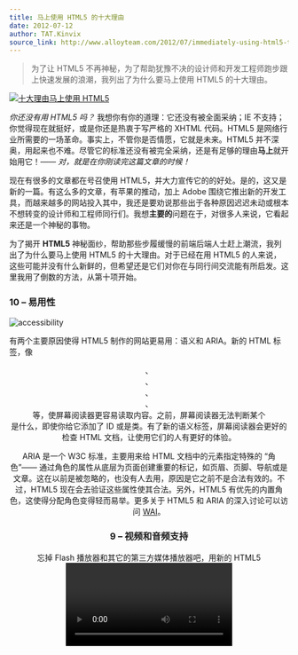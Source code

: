 ```yaml
---
title: 马上使用 HTML5 的十大理由
date: 2012-07-12
author: TAT.Kinvix
source_link: http://www.alloyteam.com/2012/07/immediately-using-html5-ten-reasons/
---
```


<!-- {% raw %} - for jekyll -->

> 为了让 HTML5 不再神秘，为了帮助犹豫不决的设计师和开发工程师跑步跟上快速发展的浪潮，我列出了为什么要马上使用 HTML5 的十大理由。

[![十大理由马上使用 HTML5](http://www.alloyteam.com/wp-content/uploads/auto_save_image/2012/07/141702TYg.jpg "十大理由马上使用 HTML5")](http://www.alloyteam.com/wp-content/uploads/auto_save_image/2012/07/141702TYg.jpg)

_你还没有用 HTML5 吗？_ 我想你有你的道理：它还没有被全面采纳；IE 不支持；你觉得现在就挺好，或是你还是热衷于写严格的 XHTML 代码。HTML5 是网络行业所需要的一场革命。事实上，不管你是否情愿，它就是未来。HTML5 并不深奥，用起来也不难。尽管它的标准还没有被完全采纳，还是有足够的理由**马上**就开始用它！_—— 对，就是在你刚读完这篇文章的时候！_

现在有很多的文章都在号召使用 HTML5，并大力宣传它的的好处。是的，这又是新的一篇。有这么多的文章，有苹果的推动，加上 Adobe 围绕它推出新的开发工具，而越来越多的网站投入其中，我还是要劝说那些出于各种原因迟迟未动或根本不想转变的设计师和工程师同行们。我想**主要的**问题在于，对很多人来说，它看起来还是一个神秘的事物。

为了揭开 **HTML5** 神秘面纱，帮助那些步履缓慢的前端后端人士赶上潮流，我列出了为什么要马上使用 HTML5 的十大理由。对于已经在用 HTML5 的人来说，这些可能并没有什么新鲜的，但希望还是它们对你在与同行间交流能有所启发。这里我用了倒数的方法，从第十项开始。

### 10 – 易用性

![accessibility](http://www.alloyteam.com/wp-content/uploads/auto_save_image/2012/07/1417029ia.jpg "accessibility")

有两个主要原因使得 HTML5 制作的网站更易用：语义和 ARIA。新的 HTML 标签，像 <header>、<footer>、<nav>、<section>、<aside> 等，使屏幕阅读器更容易读取内容。之前，屏幕阅读器无法判断某个 <div> 是什么，即使你给它添加了 ID 或是类。有了新的语义标签，屏幕阅读器会更好的检查 HTML 文档，让使用它们的人有更好的体验。

ARIA 是一个 W3C 标准，主要用来给 HTML 文档中的元素指定特殊的 “角色”—— 通过角色的属性从底层为页面创建重要的标记，如页眉、页脚、导航或是文章。这在以前是被忽略的，也没有人去用，原因是它之前不是合法有效的。不过，HTML5 现在会去验证这些属性使其合法。另外，HTML5 有优先的内置角色，这使得分配角色变得轻而易举。更多关于 HTML5 和 ARIA 的深入讨论可以访问 [WAI](http://www.w3.org/WAI/intro/aria "http&#x3A;//www.w3.org/WAI/intro/aria")。

### 9 – 视频和音频支持

忘掉 Flash 播放器和其它的第三方媒体播放器吧，用新的 HTML5 <video> 和 <audio> 标签让你的视频和音频更容易播放。以前想要让你的媒体正确播放就如恶梦一般。你需要用 <embed> 和 <object> 标签，还得设置一大堆的参数，才能让内容可见并正常工作。你的媒体标签会变成一大堆混乱又让人困惑的代码。HTML5 的音视频标签基本上就像对待图像一样：<video src=”url”/>。可是像高度、宽度、自动播放这些参数怎么办？不心担心，就像定义其它 HTML 元素那样就行了：<video src=”url” width=”640px” height=”380px” autoplay/>。

就是这么出奇的简单。不过，因为旧的老爷级浏览器不喜欢我们的 HTML5 朋友，你还需要添上一些代码来让他们正常工作 —— 这也比 <object> 和 <embed> 标签来得简单：

<table border="0" cellspacing="0" cellpadding="0"><tbody><tr><td><div>1</div><div>2</div><div>3</div><div>4</div><div>5</div></td><td><div><div><code>&lt;</code><code>video</code> <code>poster</code><code>=</code><code>"myvideo.jpg"</code> <code>controls&gt;</code></div><div><code>&nbsp;</code><code>&lt;</code><code>source</code> <code>src</code><code>=</code><code>"myvideo.m4v"</code> <code>type</code><code>=</code><code>"video/mp4"</code> <code>/&gt;</code></div><div><code>&nbsp;</code><code>&lt;</code><code>source</code> <code>src</code><code>=</code><code>"myvideo.ogg"</code> <code>type</code><code>=</code><code>"video/ogg"</code> <code>/&gt;</code></div><div><code>&nbsp;</code><code>&lt;</code><code>embed</code> <code>src</code><code>=</code><code>"/to/my/video/player"</code><code>&gt;&lt;/</code><code>embed</code><code>&gt;</code></div><div><code>&lt;/</code><code>video</code><code>&gt;</code></div></div></td></tr></tbody></table>

参考资料：

-   [HTML5 Audio and Video: What you Must Know](http://net.tutsplus.com/tutorials/html-css-techniques/html5-audio-and-video-what-you-must-know/ "http&#x3A;//net.tutsplus.com/tutorials/html-css-techniques/html5-audio-and-video-what-you-must-know/")
-   [Audio and Video processing in HTML5](http://blog.gingertech.net/wp-content/uploads/2011/01/LCA_MM_AVProc2011/#slide1 "http&#x3A;//blog.gingertech.net/wp-content/uploads/2011/01/LCA_MM_AVProc2011/#slide1")
-   [How to Make Your Own Video Player On HTML5 Video](http://www.splashnology.com/article/how-to-make-your-own-video-player-on-html5-video/2654/?utm_source=html5weekly&utm_medium=email "http&#x3A;//www.splashnology.com/article/how-to-make-your-own-video-player-on-html5-video/2654/?utm_source=html5weekly&utm_medium=email")
-   [Using HTML5 Video and Audio in Modern Browsers](http://www.sitepoint.com/using-html5-video-and-audio-in-modern-browsers/ "http&#x3A;//www.sitepoint.com/using-html5-video-and-audio-in-modern-browsers/")
-   [Browserscene: Creating a 3D sound visualiser with WebGL and HTML5 audio](http://rawkes.com/blog/2011/08/06/browserscene-creating-a-3d-sound-visualiser-with-webgl-and-html5-audio?utm_source=html5weekly&utm_medium=email "http&#x3A;//rawkes.com/blog/2011/08/06/browserscene-creating-a-3d-sound-visualiser-with-webgl-and-html5-audio?utm_source=html5weekly&utm_medium=email")

### 8 – Doctype 文档类型

![html5 doctype](http://www.alloyteam.com/wp-content/uploads/auto_save_image/2012/07/1417035vZ.jpg "html5 doctype")

<table border="0" cellspacing="0" cellpadding="0"><tbody><tr><td><div>1</div></td><td><div><div><code>&lt;!DOCTYPE html&gt;</code></div></div></td></tr></tbody></table>

没错，doctype，就这么多了。够简单吧？不需要拷贝粘贴一串看不明白的长代码，也不需要在 head 里加带各种标签属性。只要简单输入就好了。更重要的是，除了简单之外，它可以在各种浏览器下工作，即使是人人都拿它没有办法的 IE6。

### 7 – 更简洁的代码

如果你钟情于书写简单、优雅、易读的代码，那 HTML5 最适合不过。HTML5 可以让你写出简洁的，描述性的代码；带有语义的代码让你轻易地将内容与样式分开。看看下面这段简单的，带导航的 header 代码：

<table border="0" cellspacing="0" cellpadding="0"><tbody><tr><td><div>1</div><div>2</div><div>3</div><div>4</div><div>5</div><div>6</div><div>7</div><div>8</div><div>9</div><div>10</div></td><td><div><div><code>&lt;</code><code>div</code> <code>id</code><code>=</code><code>"header"</code><code>&gt;</code></div><div><code>&nbsp;</code><code>&lt;</code><code>h1</code><code>&gt;Header Text&lt;/</code><code>h1</code><code>&gt;</code></div><div><code>&nbsp;</code><code>&lt;</code><code>div</code> <code>id</code><code>=</code><code>"nav"</code><code>&gt;</code></div><div><code>&nbsp;&nbsp;</code><code>&lt;</code><code>ul</code><code>&gt;</code></div><div><code>&nbsp;&nbsp;&nbsp;</code><code>&lt;</code><code>li</code><code>&gt;&lt;</code><code>a</code> <code>href</code><code>=</code><code>"#"</code><code>&gt;Link&lt;/</code><code>a</code><code>&gt;&lt;/</code><code>li</code><code>&gt;</code></div><div><code>&nbsp;&nbsp;&nbsp;</code><code>&lt;</code><code>li</code><code>&gt;&lt;</code><code>a</code> <code>href</code><code>=</code><code>"#"</code><code>&gt;Link&lt;/</code><code>a</code><code>&gt;&lt;/</code><code>li</code><code>&gt;</code></div><div><code>&nbsp;&nbsp;&nbsp;</code><code>&lt;</code><code>li</code><code>&gt;&lt;</code><code>a</code> <code>href</code><code>=</code><code>"#"</code><code>&gt;Link&lt;/</code><code>a</code><code>&gt;&lt;/</code><code>li</code><code>&gt;</code></div><div><code>&nbsp;&nbsp;</code><code>&lt;/</code><code>ul</code><code>&gt;</code></div><div><code>&nbsp;</code><code>&lt;/</code><code>div</code><code>&gt;</code></div><div><code>&lt;/</code><code>div</code><code>&gt;</code></div></div></td></tr></tbody></table>

够简洁了吗？用 HTML5，还能更加简化，并有更明晰的含义：

<table border="0" cellspacing="0" cellpadding="0"><tbody><tr><td><div>1</div><div>2</div><div>3</div><div>4</div><div>5</div><div>6</div><div>7</div><div>8</div><div>9</div><div>10</div></td><td><div><div><code>&lt;</code><code>header</code><code>&gt;</code></div><div><code>&nbsp;</code><code>&lt;</code><code>h1</code><code>&gt;Header Text&lt;/</code><code>h1</code><code>&gt;</code></div><div><code>&nbsp;</code><code>&lt;</code><code>nav</code><code>&gt;</code></div><div><code>&nbsp;&nbsp;</code><code>&lt;</code><code>ul</code><code>&gt;</code></div><div><code>&nbsp;&nbsp;&nbsp;</code><code>&lt;</code><code>li</code><code>&gt;&lt;</code><code>a</code> <code>href</code><code>=</code><code>"#"</code><code>&gt;Link&lt;/</code><code>a</code><code>&gt;&lt;/</code><code>li</code><code>&gt;</code></div><div><code>&nbsp;&nbsp;&nbsp;</code><code>&lt;</code><code>li</code><code>&gt;&lt;</code><code>a</code> <code>href</code><code>=</code><code>"#"</code><code>&gt;Link&lt;/</code><code>a</code><code>&gt;&lt;/</code><code>li</code><code>&gt;</code></div><div><code>&nbsp;&nbsp;&nbsp;</code><code>&lt;</code><code>li</code><code>&gt;&lt;</code><code>a</code> <code>href</code><code>=</code><code>"#"</code><code>&gt;Link&lt;/</code><code>a</code><code>&gt;&lt;/</code><code>li</code><code>&gt;</code></div><div><code>&nbsp;&nbsp;</code><code>&lt;/</code><code>ul</code><code>&gt;</code></div><div><code>&nbsp;</code><code>&lt;/</code><code>nav</code><code>&gt;</code></div><div><code>&lt;/</code><code>header</code><code>&gt;</code></div></div></td></tr></tbody></table>

使用 HTML5，你可以用语义来描述你的内容，从而治好你的 div 和 class 强迫症。以前你得为所有的内容逐一定义 div，然后加上描述内容的 id 或者类。现在采用 <section>、<article>、<header>、<footer>、<aside> 和 <nav> 等 HTML5 标签，你可以让代码更干净，而且让 CSS 更有条理。

参考资料：

-   [HTML5 Boilerplate](http://html5boilerplate.com/ "http&#x3A;//html5boilerplate.com/")

### 6 – 更聪明的存储

![storage](http://www.alloyteam.com/wp-content/uploads/auto_save_image/2012/07/141703ZFu.jpg "storage")

HTML5 最酷的一件事是新的本地存储功能。它有点像传统的 cookie 技术和客户端数据库的跨界组合。它比 cookie 的好处是允许跨多个窗口进行存储，它有更好的安全性和性能表现，数据在浏览器关闭之后仍能保留。因为它本质上是客户端的数据库，你不用担心 cookie 被用户删除。它已经被主流的浏览器采纳。

本地存储在很多方面来看都非常棒，不过这还只是 HTML5 提供的众多工具之一。这些工具有可能让你不用第三方插件就开发网页 app 应用。能够将数据保存在用户的浏览器让你能轻易实现这些 app 功能：保存用户信息、缓存数据、加载用户之前的应用状态等。

更多资源：

-   [Storing Data the Simple HTML5 Way (and a few tricks you might not have known)](http://html5doctor.com/storing-data-the-simple-html5-way-and-a-few-tricks-you-might-not-have-known/?utm_source=html5weekly&utm_medium=email "http&#x3A;//html5doctor.com/storing-data-the-simple-html5-way-and-a-few-tricks-you-might-not-have-known/?utm_source=html5weekly&utm_medium=email")
-   [Quick Tip: Learning About HTML5 Local Storage](http://net.tutsplus.com/tutorials/html-css-techniques/quick-tip-learning-about-html5-local-storage/ "http&#x3A;//net.tutsplus.com/tutorials/html-css-techniques/quick-tip-learning-about-html5-local-storage/")
-   [HTML5 Local Storage](http://www.kirupa.com/html5/html5_local_storage.htm "http&#x3A;//www.kirupa.com/html5/html5_local_storage.htm")
-   [5 Obscure Facts About HTML5 LocalStorage](http://htmlui.com/blog/2011-08-23-5-obscure-facts-about-html5-localstorage.html "http&#x3A;//htmlui.com/blog/2011-08-23-5-obscure-facts-about-html5-localstorage.html")

### 5 – 更好的交互性

我们都希望有更好的互动，我们都喜欢有更多动态效果的交互网站，可以响应用户的操作，允许用户欣赏并网站内容交互，而不是仅仅是看看而已。通过 HTML5 的绘图标签 <canvas>，你可以实现大多数的交互操作和动态效果。

除了 <canvas>，HTML5 还有很多强大的 API，使你能实现更好的用户体验，开发出更具动感，活力十足的应用。下面是部分原生 API 的列表：

-   拖放 (DnD)
-   离线存储数据库
-   浏览历史管理
-   文档编辑
-   定时媒体回放

关于这些 API 的更多信息以及 HTML5 的原生交互特性可以访问 [HTML5Doctor](http://html5doctor.com/ "html5doctor.com")。

参考资料：

-   [Hakim’s experiments](http://hakim.se/experiments "http&#x3A;//hakim.se/experiments")
-   [Ricardo’s works](http://mrdoob.com/ "http&#x3A;//mrdoob.com/")
-   [HTML5 Canvas and Audio Experiment](http://9elements.com/io/projects/html5/canvas/ "http&#x3A;//9elements.com/io/projects/html5/canvas/")
-   [Ball Pool](http://mrdoob.com/projects/chromeexperiments/ball_pool/ "http&#x3A;//mrdoob.com/projects/chromeexperiments/ball_pool/")
-   [HTML5 Video Destruction](http://craftymind.com/factory/html5video/CanvasVideo.html "http&#x3A;//craftymind.com/factory/html5video/CanvasVideo.html")
-   [Social Weather Mapping](http://smalltalkapp.com/#all "http&#x3A;//smalltalkapp.com/#all")

### 4 – 游戏开发

是的。你可以采用 HTML5 的 <canvas> 标签来开发游戏。HTML5 提供了强大的、对移动友好的方式用来开发有趣的交互游戏。如果你以前开发过 Flash 游戏，你也会乐于做 HTML5 游戏。

参考资料：

-   [How to Build Asteroids with the Impact HTML5 Game Engine](http://msdn.microsoft.com/en-us/scriptjunkie/gg189187?utm_source=html5weekly&utm_medium=email "http&#x3A;//msdn.microsoft.com/en-us/scriptjunkie/gg189187?utm_source=html5weekly&utm_medium=email")
-   [Developing Multiplayer HTML5 Games with Node.js](http://smus.com/multiplayer-html5-games-with-node?utm_source=html5weekly&utm_medium=email "http&#x3A;//smus.com/multiplayer-html5-games-with-node?utm_source=html5weekly&utm_medium=email")
-   [How to write a BrikBloc game with HTML5 SVG and Canvas](http://css.dzone.com/articles/how-write-brikbloc-game-html5?utm_source=html5weekly&utm_medium=email "http&#x3A;//css.dzone.com/articles/how-write-brikbloc-game-html5?utm_source=html5weekly&utm_medium=email")
-   [How to make a simple HTML5 Canvas game](http://www.lostdecadegames.com/how-to-make-a-simple-html5-canvas-game/?utm_source=html5weekly&utm_medium=email "http&#x3A;//www.lostdecadegames.com/how-to-make-a-simple-html5-canvas-game/?utm_source=html5weekly&utm_medium=email")
-   [Html5 Games](http://html5-games.org/ "http&#x3A;//html5-games.org/")
-   [LimeJS, an HTML5 game framework](http://www.limejs.com/ "http&#x3A;//www.limejs.com/")

### 3 – 老式浏览器 / 跨浏览器支持

![browsers](http://www.alloyteam.com/wp-content/uploads/auto_save_image/2012/07/141704mFX.jpg "browsers")

流行的现代浏览器（Chrome、Firefox、Safari、IE9 和 Opera）都支持 HTML5，而且 HTML5 doctype 可用于所有的浏览器，甚至包括老掉渣的 IE6。不过，老的浏览器可以识别 HTML5 doctype，并不意味着他们能够处理所有新的 HTML5 标签和特性。幸运的是，HTML5 会让问题简单化，具备友好的跨浏览器性能。针对不支持新标签的老式 IE 浏览器，我们只要简单添加 Javascript shiv 代码，就可以让它们使用新的元素：

<table border="0" cellspacing="0" cellpadding="0"><tbody><tr><td><div>1</div><div>2</div><div>3</div></td><td><div><div><code>&lt;!--[</code><code>if</code> <code>lt IE 9]&gt;</code></div><div><code>&nbsp;</code><code>&lt;script src=</code><code>"http://html5shiv.googlecode.com/svn/trunk/html5.js"</code><code>&gt;&lt;/script&gt;</code></div><div><code>&lt;![endif]--&gt;</code></div></div></td></tr></tbody></table>

参考资料：

-   [HTML5 & CSS3 READINESS](http://html5readiness.com/ "http&#x3A;//html5readiness.com/")
-   [When can I use](http://caniuse.com/ "http&#x3A;//caniuse.com/")
-   [HTML5 Cross Browser Polyfills](https://github.com/Modernizr/Modernizr/wiki/HTML5-Cross-Browser-Polyfills "https&#x3A;//github.com/Modernizr/Modernizr/wiki/HTML5-Cross-Browser-Polyfills")
-   [Modernizr](http://www.modernizr.com/ "http&#x3A;//www.modernizr.com/")

### 2 – 移动，移动，还是移动！

移动技术变得越来越流行了！我知道，这是一个疯狂的假设，你们也许都在想 —— 移动会引领时尚。移动设备正在占领世界。移动设备的数量在一路攀升，这意味着越来越多的用户会使用他们的移动浏览器来访问你的网站或是应用。HTML5 是完备的移动网站和应用的开发工具。随着 Adobe 宣布移动版 Flash 的死亡，你现在完全可以依赖 HTML5 来做移动应用的开发。

移动浏览器已经完全采纳了 HTML5，所以开发移动项目就像给这些小尺寸的屏幕设计和构建显示内容一样简单 —— 这也促进了响应式设计的流行。这里还有一些很不错的 meta 标签可以用来做移动优化：

-   Viewport：允许你定义视口的宽度和缩放比例
-   全屏浏览：IOS 特定的数值，允许苹果设置按全屏模式显示
-   首页图标：类似桌面应用的 favicon，这些图标用于在 IOS 和安卓移动设备的首页上添加收藏

有关如何通过 HTML5 使你的网站 “移动化”，可以参考： [“Mobifying” Your HTML5 Site](http://www.html5rocks.com/en/mobile/mobifying.html "http&#x3A;//www.html5rocks.com/en/mobile/mobifying.html").

参考资料：

-   [Mobile HTML5](http://mobilehtml5.org/ "http&#x3A;//mobilehtml5.org/")
-   [Mobile Boilerplate](http://html5boilerplate.com/mobile "http&#x3A;//html5boilerplate.com/mobile")
-   [HTML5 Mobile Web Applications](http://teamtreehouse.com/library/projects/html5-mobile-web-applications "http&#x3A;//teamtreehouse.com/library/projects/html5-mobile-web-applications")

### 1 – 大势所趋，未来所向！

你应该今天就开始使用 HTML5 的首要原因是：它就是未来，千万不要掉队。HTML5 不会随意发展。随着越来越多的元素被采纳，越来越多的公司开始基于 HTML5 进行开发。HTML5 本质上还是 HTML，它并不可怕，你也不需要从头学习 —— 如果你正在用 XHTML strict 开发，你实际上已经是在用 HTML5 了，那何不享用它全面的功能？

你完全没有任何借口不用 HTML5。事实上，我倾向于使用 HTML5 的真正原因只是用它可以写更简洁的代码，所有其它的好处和有趣的功能我都还没有去试。不过，重要的是，你可以不用改变你的设计方式，马上就能开始。所以，开始用吧，不管你只是想让代码简单而更加语义化，或者是你准备开发一款会征服世界的移动游戏，谁知道呢？

### 重要的 HTML5 资源

[http://html5doctor.com](http://html5doctor.com/ "http&#x3A;//html5doctor.com")

[http://html5rocks.com](http://html5rocks.com/ "http&#x3A;//html5rocks.com")

[http://html5weekly.com/](http://html5weekly.com/ "http&#x3A;//html5weekly.com/")

[http://www.remysharp.com](http://www.remysharp.com/ "http&#x3A;//www.remysharp.com")

[http://www.script-tutorials.com](http://www.script-tutorials.com/ "http&#x3A;//www.script-tutorials.com")

本文由 [5 迷 3 道](http://5m3d.com/ "5 迷 3 道 | 有关 HTML5 和 CSS3 的真材实料")翻译自：[TOP 10 REASONS TO USE HTML5 RIGHT NOW](http://tympanus.net/codrops/2011/11/24/top-10-reasons-to-use-html5-right-now/ "TOP 10 REASONS TO USE HTML5 RIGHT NOW")。

<!-- {% endraw %} - for jekyll -->